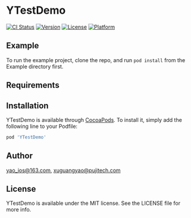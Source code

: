 # YTestDemo

[![CI Status](https://img.shields.io/travis/yao_ios@163.com/YTestDemo.svg?style=flat)](https://travis-ci.org/yao_ios@163.com/YTestDemo)
[![Version](https://img.shields.io/cocoapods/v/YTestDemo.svg?style=flat)](https://cocoapods.org/pods/YTestDemo)
[![License](https://img.shields.io/cocoapods/l/YTestDemo.svg?style=flat)](https://cocoapods.org/pods/YTestDemo)
[![Platform](https://img.shields.io/cocoapods/p/YTestDemo.svg?style=flat)](https://cocoapods.org/pods/YTestDemo)

## Example

To run the example project, clone the repo, and run `pod install` from the Example directory first.

## Requirements

## Installation

YTestDemo is available through [CocoaPods](https://cocoapods.org). To install
it, simply add the following line to your Podfile:

```ruby
pod 'YTestDemo'
```

## Author

yao_ios@163.com, xuguangyao@pujitech.com

## License

YTestDemo is available under the MIT license. See the LICENSE file for more info.
